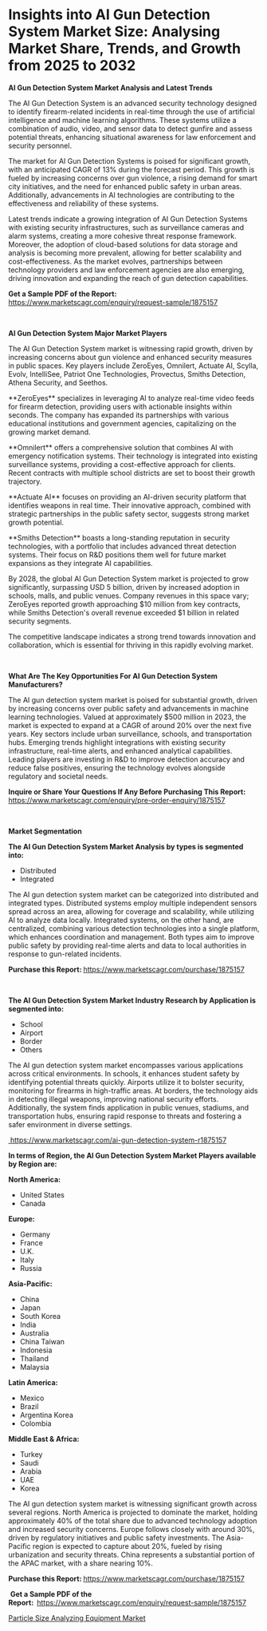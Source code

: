 <p><h1>Insights into AI Gun Detection System Market Size: Analysing Market Share, Trends, and Growth from 2025 to 2032</h1></p><p><strong>AI Gun Detection System Market Analysis and Latest Trends</strong></p>
<p><p>The AI Gun Detection System is an advanced security technology designed to identify firearm-related incidents in real-time through the use of artificial intelligence and machine learning algorithms. These systems utilize a combination of audio, video, and sensor data to detect gunfire and assess potential threats, enhancing situational awareness for law enforcement and security personnel. </p><p>The market for AI Gun Detection Systems is poised for significant growth, with an anticipated CAGR of 13% during the forecast period. This growth is fueled by increasing concerns over gun violence, a rising demand for smart city initiatives, and the need for enhanced public safety in urban areas. Additionally, advancements in AI technologies are contributing to the effectiveness and reliability of these systems.</p><p>Latest trends indicate a growing integration of AI Gun Detection Systems with existing security infrastructures, such as surveillance cameras and alarm systems, creating a more cohesive threat response framework. Moreover, the adoption of cloud-based solutions for data storage and analysis is becoming more prevalent, allowing for better scalability and cost-effectiveness. As the market evolves, partnerships between technology providers and law enforcement agencies are also emerging, driving innovation and expanding the reach of gun detection capabilities.</p></p>
<p><strong>Get a Sample PDF of the Report:&nbsp;</strong> <a href="https://www.marketscagr.com/enquiry/request-sample/1875157?utm_campaign=1166&utm_medium=2&utm_source=Github&utm_content=ia&utm_term=28022025&utm_id=ai-gun-detection-system">https://www.marketscagr.com/enquiry/request-sample/1875157</a></p>
<p>&nbsp;</p>
<p><strong>AI Gun Detection System Major Market Players</strong></p>
<p><p>The AI Gun Detection System market is witnessing rapid growth, driven by increasing concerns about gun violence and enhanced security measures in public spaces. Key players include ZeroEyes, Omnilert, Actuate AI, Scylla, Evolv, IntelliSee, Patriot One Technologies, Provectus, Smiths Detection, Athena Security, and Seethos.</p><p>**ZeroEyes** specializes in leveraging AI to analyze real-time video feeds for firearm detection, providing users with actionable insights within seconds. The company has expanded its partnerships with various educational institutions and government agencies, capitalizing on the growing market demand.</p><p>**Omnilert** offers a comprehensive solution that combines AI with emergency notification systems. Their technology is integrated into existing surveillance systems, providing a cost-effective approach for clients. Recent contracts with multiple school districts are set to boost their growth trajectory.</p><p>**Actuate AI** focuses on providing an AI-driven security platform that identifies weapons in real time. Their innovative approach, combined with strategic partnerships in the public safety sector, suggests strong market growth potential.</p><p>**Smiths Detection** boasts a long-standing reputation in security technologies, with a portfolio that includes advanced threat detection systems. Their focus on R&D positions them well for future market expansions as they integrate AI capabilities.</p><p>By 2028, the global AI Gun Detection System market is projected to grow significantly, surpassing USD 5 billion, driven by increased adoption in schools, malls, and public venues. Company revenues in this space vary; ZeroEyes reported growth approaching $10 million from key contracts, while Smiths Detection's overall revenue exceeded $1 billion in related security segments.</p><p>The competitive landscape indicates a strong trend towards innovation and collaboration, which is essential for thriving in this rapidly evolving market.</p></p>
<p>&nbsp;</p>
<p><strong>What Are The Key Opportunities For AI Gun Detection System Manufacturers?</strong></p>
<p><p>The AI gun detection system market is poised for substantial growth, driven by increasing concerns over public safety and advancements in machine learning technologies. Valued at approximately $500 million in 2023, the market is expected to expand at a CAGR of around 20% over the next five years. Key sectors include urban surveillance, schools, and transportation hubs. Emerging trends highlight integrations with existing security infrastructure, real-time alerts, and enhanced analytical capabilities. Leading players are investing in R&D to improve detection accuracy and reduce false positives, ensuring the technology evolves alongside regulatory and societal needs.</p></p>
<p><strong>Inquire or Share Your Questions If Any Before Purchasing This Report:</strong> <a href="https://www.marketscagr.com/enquiry/pre-order-enquiry/1875157?utm_campaign=1166&utm_medium=2&utm_source=Github&utm_content=ia&utm_term=28022025&utm_id=ai-gun-detection-system">https://www.marketscagr.com/enquiry/pre-order-enquiry/1875157</a></p>
<p>&nbsp;</p>
<p><strong>Market Segmentation</strong></p>
<p><strong>The AI Gun Detection System Market Analysis by types is segmented into:</strong></p>
<p><ul><li>Distributed</li><li>Integrated</li></ul></p>
<p><p>The AI gun detection system market can be categorized into distributed and integrated types. Distributed systems employ multiple independent sensors spread across an area, allowing for coverage and scalability, while utilizing AI to analyze data locally. Integrated systems, on the other hand, are centralized, combining various detection technologies into a single platform, which enhances coordination and management. Both types aim to improve public safety by providing real-time alerts and data to local authorities in response to gun-related incidents.</p></p>
<p><strong>Purchase this Report:&nbsp;</strong><a href="https://www.marketscagr.com/purchase/1875157?utm_campaign=1166&utm_medium=2&utm_source=Github&utm_content=ia&utm_term=28022025&utm_id=ai-gun-detection-system">https://www.marketscagr.com/purchase/1875157</a></p>
<p>&nbsp;</p>
<p><strong>The AI Gun Detection System Market Industry Research by Application is segmented into:</strong></p>
<p><ul><li>School</li><li>Airport</li><li>Border</li><li>Others</li></ul></p>
<p><p>The AI gun detection system market encompasses various applications across critical environments. In schools, it enhances student safety by identifying potential threats quickly. Airports utilize it to bolster security, monitoring for firearms in high-traffic areas. At borders, the technology aids in detecting illegal weapons, improving national security efforts. Additionally, the system finds application in public venues, stadiums, and transportation hubs, ensuring rapid response to threats and fostering a safer environment in diverse settings.</p></p>
<p><a href="https://www.marketscagr.com/ai-gun-detection-system-r1875157?utm_campaign=1166&utm_medium=2&utm_source=Github&utm_content=ia&utm_term=28022025&utm_id=ai-gun-detection-system">&nbsp;https://www.marketscagr.com/ai-gun-detection-system-r1875157</a></p>
<p><strong>In terms of Region, the AI Gun Detection System Market Players available by Region are:</strong></p>
<p>
    <p> <strong> North America: </strong>
        <ul>
            <li>United States</li>
            <li>Canada</li>
        </ul>
        </p> 
    <p> <strong> Europe: </strong>
        <ul>
            <li>Germany</li>
            <li>France</li>
            <li>U.K.</li>
            <li>Italy</li>
            <li>Russia</li>
        </ul>
        </p> 
    <p> <strong> Asia-Pacific: </strong>
        <ul>
            <li>China</li>
            <li>Japan</li>
            <li>South Korea</li>
            <li>India</li>
            <li>Australia</li>
            <li>China Taiwan</li>
            <li>Indonesia</li>
            <li>Thailand</li>
            <li>Malaysia</li>
        </ul>
        </p> 
    <p> <strong> Latin America: </strong>
        <ul>
            <li>Mexico</li>
            <li>Brazil</li>
            <li>Argentina Korea</li>
            <li>Colombia</li>
        </ul>
        </p> 
    <p> <strong> Middle East & Africa: </strong>
        <ul>
            <li>Turkey</li>
            <li>Saudi</li>
            <li>Arabia</li>
            <li>UAE</li>
            <li>Korea</li>
        </ul>
    </p>
    </p>
<p><p>The AI gun detection system market is witnessing significant growth across several regions. North America is projected to dominate the market, holding approximately 40% of the total share due to advanced technology adoption and increased security concerns. Europe follows closely with around 30%, driven by regulatory initiatives and public safety investments. The Asia-Pacific region is expected to capture about 20%, fueled by rising urbanization and security threats. China represents a substantial portion of the APAC market, with a share nearing 10%.</p></p>
<p><strong>Purchase this Report: </strong><a href="https://www.marketscagr.com/purchase/1875157?utm_campaign=1166&utm_medium=2&utm_source=Github&utm_content=ia&utm_term=28022025&utm_id=ai-gun-detection-system">https://www.marketscagr.com/purchase/1875157</a></p>
<p>&nbsp;<strong>Get a Sample PDF of the Report:&nbsp;&nbsp;</strong><a href="https://www.marketscagr.com/enquiry/request-sample/1875157?utm_campaign=1166&utm_medium=2&utm_source=Github&utm_content=ia&utm_term=28022025&utm_id=ai-gun-detection-system">https://www.marketscagr.com/enquiry/request-sample/1875157</a></p>
<p><strong></strong></p>
<p><p><a href="https://github.com/osamhcombre/Market-Research-Report-List-1/blob/main/particle-size-analyzing-equipment-market.md?utm_campaign=1166&utm_medium=2&utm_source=Github&utm_content=ia&utm_term=28022025&utm_id=ai-gun-detection-system">Particle Size Analyzing Equipment Market</a></p></p>